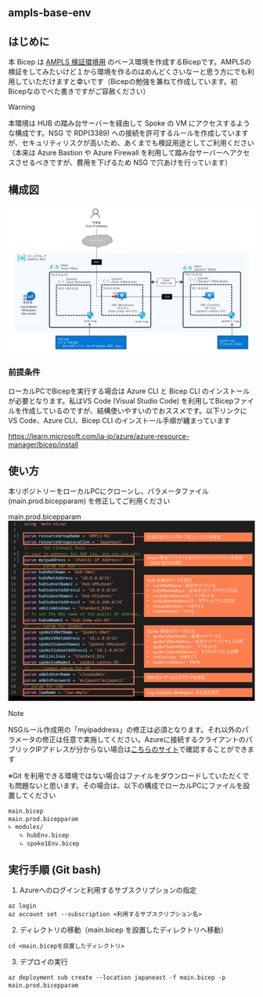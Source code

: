 ## ampls-base-env

## はじめに
本 Bicep は [AMPLS 検証環境用](https://zenn.dev/takutsu/articles/zenn-ampls-instruction) のベース環境を作成するBicepです。AMPLSの検証をしてみたいけど１から環境を作るのはめんどくさいなーと思う方にでも利用していただけますと幸いです（Bicepの勉強を兼ねて作成しています。初Bicepなのでべた書きですがご容赦ください）

> [!WARNING]
> 本環境は HUB の踏み台サーバーを経由して Spoke の VM にアクセスするような構成です。NSG で RDP(3389) への接続を許可するルールを作成していますが、セキュリティリスクが高いため、あくまでも検証用途としてご利用ください（本来は Azure Bastion や Azure Firewall を利用して踏み台サーバーへアクセスさせるべきですが、費用を下げるため NSG で穴あけを行っています）

## 構成図
![](/images/ampls-base-topology.png)

### 前提条件
ローカルPCでBicepを実行する場合は Azure CLI と Bicep CLI のインストールが必要となります。私はVS Code (Visual Studio Code) を利用してBicepファイルを作成しているのですが、結構使いやすいのでおススメです。以下リンクに VS Code、Azure CLI、Bicep CLI のインストール手順が纏まっています

https://learn.microsoft.com/ja-jp/azure/azure-resource-manager/bicep/install

## 使い方
本リポジトリーをローカルPCにクローンし、パラメータファイル (main.prod.bicepparam) を修正してご利用ください

main.prod.bicepparam
![](/images/bicepparam.png)

> [!NOTE]
> NSGルール作成用の「myipaddress」の修正は必須となります。それ以外のパラメータの修正は任意で実施してください。Azureに接続するクライアントのパブリックIPアドレスが分からない場合は[こちらのサイト](https://www.cman.jp/network/support/go_access.cgi)で確認することができます

※Git を利用できる環境ではない場合はファイルをダウンロードしていただくでも問題ないと思います。その場合は、以下の構成でローカルPCにファイルを設置してください

```
main.bicep
main.prod.bicepparam
∟ modules/
　　∟ hubEnv.bicep
　　∟ spoke1Env.bicep 
```

## 実行手順 (Git bash)

1. Azureへのログインと利用するサブスクリプションの指定
```
az login
az account set --subscription <利用するサブスクリプション名>
```

2. ディレクトリの移動（main.bicep を設置したディレクトリへ移動）
```
cd <main.bicepを設置したディレクトリ>
```

3. デプロイの実行
```
az deployment sub create --location japaneast -f main.bicep -p main.prod.bicepparam
```